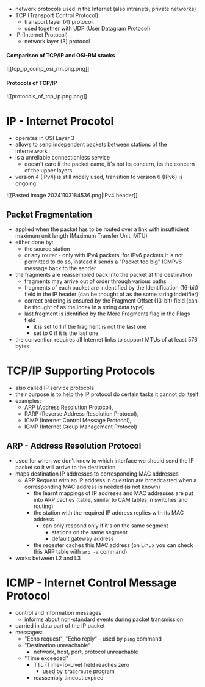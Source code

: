 - network protocols used in the Internet (also intranets, private networks)
- TCP (Transport Control Protocol) 
	- transport layer (4) protocol, 
	- used together with UDP (User Datagram Protocol)
- IP (Internet Protocol) 
	- network layer (3) protocol

#### Comparison of TCP/IP and OSI-RM stacks

![[tcp_ip_comp_osi_rm.png.png]]

#### Protocols of TCP/IP

![[protocols_of_tcp_ip.png.png]]

# IP - Internet Procotol
- operates in OSI Layer 3
- allows to send independent packets between stations of the internetwork
- is a unreliable connectionless service
	- doesn't care if the packet came, it's not its concern, its the concern of the upper layers
- version 4 (IPv4) is still widely used, transition to version 6 (IPv6) is ongoing

![[Pasted image 20241103184536.png|IPv4 header]]

## Packet Fragmentation
- applied when the packet has to be routed over a link with insufficient maximum unit length (Maximum Transfer Unit, MTU)
- either done by:
	- the source station 
	- or any router - only with IPv4 packets, for IPv6 packets it is not permitted to do so, instead it sends a "Packet too big" ICMPv6 message back to the sender
- the fragments are reassembled back into the packet at the destination
	- fragments may arrive out of order through various paths
	- fragments of each packet are indentified by the Identification (16-bit) field in the IP header (can be thought of as the some string indetifier)
	-  correct ordering is ensured by the Fragment Offset (13-bit) field (can be thought of as the index in a string data type)
	- last fragment is identified by the More Fragments flag in the Flags field
		- it is set to 1 if the fragment is not the last one
		- set to 0 if it is the last one
- the convention requires all Internet links to support MTUs of at least 576 bytes

# TCP/IP Supporting Protocols
- also called IP service protocols
- their purpose is to help the IP protocol do certain tasks it cannot do itself
- examples: 
	- ARP (Address Resolution Protocol), 
	- RARP (Reverse Address Resolution Protocol), 
	- ICMP (Internet Control Message Protocol), 
	- IGMP (Internet Group Management Protocol)

## ARP - Address Resolution Protocol
- used for when we don't know to which interface we should send the IP packet so it will arrive to the destination
- maps destination IP addresses to corresponding MAC addresses
	- ARP Request with an IP address in question are broadcasted when a corresponding MAC address is needed (is not known)
		- the learnt mappings of IP addreses and MAC addresses are put into ARP caches (table, similar to CAM tables in switches and routing)
		- the station with the required IP address replies with its MAC address
			- can only respond only if it's on the same segment
				- stations on the same segment
				- default gateway address
		- the reqester caches this MAC address (on Linux you can check this ARP table with `arp -a` command)
- works between L2 and L3

# ICMP - Internet Control Message Protocol
- control and information messages
	- informs about non-standard events during packet transmission
- carried in data part of the IP packet
- messages:
	- "Echo request", "Echo reply" - used by `ping` command
	- "Destination unreachable"
		- network, host, port, protocol unreachable
	- "Time exceeded" 
		- TTL (Time-To-Live) field reaches zero
			- used by `traceroute` program
		- reassembly timeout expired